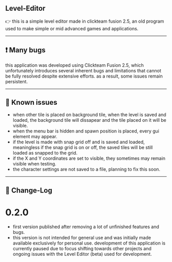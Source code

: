 ## Level-Editor
👉 this is a simple level editor made in clickteam fusion 2.5, an old program used to make simple or mid advanced games and applications.

---

## ❗ Many bugs
this application was developed using Clickteam Fusion 2.5, which unfortunately introduces several inherent bugs and limitations that cannot be fully resolved despite extensive efforts. as a result, some issues remain persistent.

---

## 💢 Known issues
- when other tile is placed on background tile, when the level is saved and loaded, the background tile will dissapear and the tile placed on it will be visible.
- when the menu bar is hidden and spawn position is placed, every gui element may appear.
- if the level is made with snap grid off and is saved and loaded, meaningless if the snap grid is on or off, the saved tiles will be still loaded as snapped to the grid.
- if the X and Y coordinates are set to visible, they sometimes may remain visible when testing.
- the character settings are not saved to a file, planning to fix this soon.

---

## 📜 Change-Log
# 0.2.0
- first version published after removing a lot of unfinished features and bugs.
- this version is not intended for general use and was initially made available exclusively for personal use. development of this application is currently paused due to focus shifting towards other projects and ongoing issues with the Level Editor (beta) used for development.
